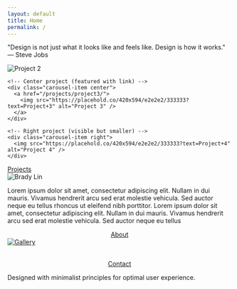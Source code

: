 ```yaml
---
layout: default
title: Home
permalink: /
---
```


<div class="quote-container">
  <p class="quote">"Design is not just what it looks like and feels like. Design is how it works." — Steve Jobs</p>
</div>

<div class="project-carousel">
  <div class="carousel-container">
    <!-- Left project (visible but smaller) -->
    <div class="carousel-item left">
      <img src="https://placehold.co/420x594/e2e2e2/333333?text=Project+2" alt="Project 2" />
    </div>
    
    <!-- Center project (featured with link) -->
    <div class="carousel-item center">
      <a href="/projects/project3/">
        <img src="https://placehold.co/420x594/e2e2e2/333333?text=Project+3" alt="Project 3" />
      </a>
    </div>
    
    <!-- Right project (visible but smaller) -->
    <div class="carousel-item right">
      <img src="https://placehold.co/420x594/e2e2e2/333333?text=Project+4" alt="Project 4" />
    </div>
  </div>
  <div class="carousel-dots">
    <span class="dot"></span>
    <span class="dot"></span>
    <span class="dot active"></span>
    <span class="dot"></span>
    <span class="dot"></span>
    <span class="dot"></span>
  </div>
</div>

<div class="projects-button-container">
  <a href="/projects/" class="button">Projects</a>
</div>

<div class="about-section">
  <div class="about-image">
    <img src="https://placehold.co/400x500/e2e2e2/333333?text=Brady+Lin" alt="Brady Lin" id="about-image" />
  </div>
  <div class="about-text">
    <div class="about-text-content" id="about-text-content">
      <p>Lorem ipsum dolor sit amet, consectetur adipiscing elit. Nullam in dui mauris. Vivamus hendrerit arcu sed erat molestie vehicula. Sed auctor neque eu tellus rhoncus ut eleifend nibh porttitor. Lorem ipsum dolor sit amet, consectetur adipiscing elit. Nullam in dui mauris. Vivamus hendrerit arcu sed erat molestie vehicula. Sed auctor neque eu tellus</p>
    </div>
  </div>
  <div class="buttons-container">
    <div class="about-button-container" style="text-align: center; width: 100%;">
      <a href="/about/" class="button">About</a>
    </div>
  </div>
</div>

<div class="gallery-container">
  <a href="/gallery/">
    <img src="https://placehold.co/1200x500/e2e2e2/333333?text=Gallery" alt="Gallery" class="gallery-image" />
  </a>
</div>

<div class="contact-button-container" style="text-align: center; margin-top: 2rem;">
  <a href="/contact/" class="button">Contact</a>
</div>

<p class="footer-text">Designed with minimalist principles for optimal user experience.</p>

